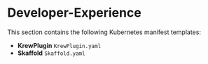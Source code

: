 # Developer-Experience

This section contains the following Kubernetes manifest templates:

- **KrewPlugin**  `KrewPlugin.yaml`
- **Skaffold**  `Skaffold.yaml`

